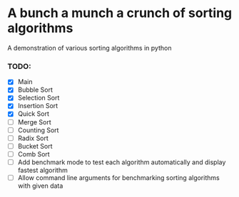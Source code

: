 # A bunch a munch a crunch of sorting algorithms
A demonstration of various sorting algorithms in python

### TODO:
- [x] Main
- [x] Bubble Sort
- [x] Selection Sort
- [x] Insertion Sort
- [x] Quick Sort
- [ ] Merge Sort 
- [ ] Counting Sort
- [ ] Radix Sort
- [ ] Bucket Sort
- [ ] Comb Sort
- [ ] Add benchmark mode to test each algorithm automatically and display fastest algorithm
- [ ] Allow command line arguments for benchmarking sorting algorithms with given data
